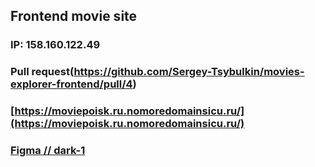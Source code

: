 ## Frontend movie site

### IP: 158.160.122.49
### Pull request(https://github.com/Sergey-Tsybulkin/movies-explorer-frontend/pull/4)
### [https://moviepoisk.ru.nomoredomainsicu.ru/](https://moviepoisk.ru.nomoredomainsicu.ru/)

### [Figma // dark-1](https://clck.ru/35cfuV)
